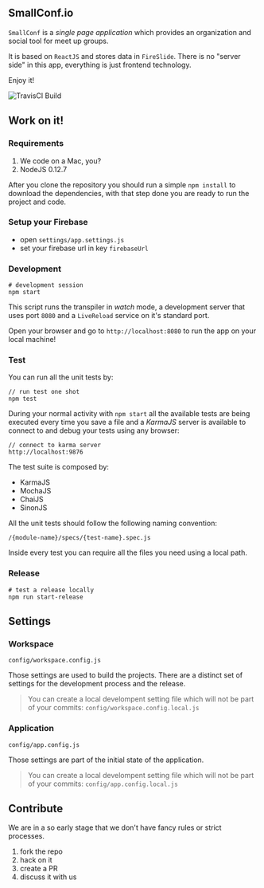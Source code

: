SmallConf.io
---

`SmallConf` is a _single page application_ which provides an organization and social tool for meet up groups.

It is based on `ReactJS` and stores data in `FireSlide`. There is no "server side" in this app, everything is just frontend technology.

Enjoy it!

![TravisCI Build](https://travis-ci.org/marcopeg/SmallConf.svg?branch=master)

## Work on it!

### Requirements

1. We code on a Mac, you?
2. NodeJS 0.12.7

After you clone the repository you should run a simple `npm install` to download the dependencies, with that step done you are ready to run the project and code.

### Setup your Firebase

- open `settings/app.settings.js`
- set your firebase url in key `firebaseUrl`

### Development

	# development session
	npm start
	
This script runs the transpiler in _watch_ mode, a development server that uses port `8080` and a `LiveReload` service on it's standard port.

Open your browser and go to `http://localhost:8080` to run the app on your local machine!

### Test

You can run all the unit tests by:
	
	// run test one shot
    npm test
    
During your normal activity with `npm start` all the available tests are being executed
every time you save a file and a _KarmaJS_ server is available to connect to and debug your tests using any browser:
	
	// connect to karma server
    http://localhost:9876
    
The test suite is composed by:

- KarmaJS
- MochaJS
- ChaiJS
- SinonJS

All the unit tests should follow the following naming convention:

    /{module-name}/specs/{test-name}.spec.js
    
Inside every test you can require all the files you need using a local path.


### Release

	# test a release locally
	npm run start-release

## Settings

### Workspace

	config/workspace.config.js
	
Those settings are used to build the projects. 
There are a distinct set of settings for the development process and the release.

> You can create a local develompent setting file which will not 
> be part of your commits: `config/workspace.config.local.js`

### Application

	config/app.config.js
	
Those settings are part of the initial state of the application.

> You can create a local develompent setting file which will not 
> be part of your commits: `config/app.config.local.js`

## Contribute

We are in a so early stage that we don't have fancy rules or strict processes.

1. fork the repo
2. hack on it
3. create a PR
4. discuss it with us

